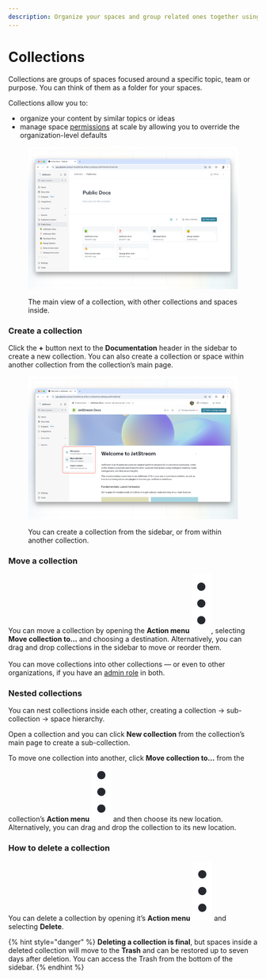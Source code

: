 ```yaml
---
description: Organize your spaces and group related ones together using collections
---
```


# Collections

Collections are groups of spaces focused around a specific topic, team or purpose. You can think of them as a folder for your spaces.

Collections allow you to:

* organize your content by similar topics or ideas
* manage space [permissions](../../account-management/member-management/permissions-and-inheritance.md) at scale by allowing you to override the organization-level defaults

<figure><img src="../../.gitbook/assets/editor-collection.png" alt=""><figcaption><p>The main view of a collection, with other collections and spaces inside.</p></figcaption></figure>

### Create a collection

Click the **+** button next to the **Documentation** header in the sidebar to create a new collection. You can also create a collection or space within another collection from the collection’s main page.

<figure><img src="../../.gitbook/assets/editor-new-collection.png" alt=""><figcaption><p>You can create a collection from the sidebar, or from within another collection.</p></figcaption></figure>

### Move a collection

You can move a collection by opening the **Action menu** <img src="../../.gitbook/assets/Actions menu.png" alt="Three vertical dots" data-size="line">, selecting **Move collection to…** and choosing a destination. Alternatively, you can drag and drop collections in the sidebar to move or reorder them.\
\
You can move collections into other collections — or even to other organizations, if you have an [admin role](../../account-management/member-management/roles.md) in both.

### Nested collections

You can nest collections inside each other, creating a collection -> sub-collection -> space hierarchy.

Open a collection and you can click **New collection** from the collection’s main page to create a sub-collection.

To move one collection into another, click **Move collection to…** from the collection’s **Action menu** <img src="../../.gitbook/assets/Actions menu.png" alt="Three vertical dots" data-size="line"> and then choose its new location. Alternatively, you can drag and drop the collection to its new location.

### How to delete a collection

You can delete a collection by opening it’s **Action menu** <img src="../../.gitbook/assets/Actions menu.png" alt="Three vertical dots" data-size="line"> and selecting **Delete**.

{% hint style="danger" %}
**Deleting a collection is final**, but spaces inside a deleted collection will move to the **Trash** and can be restored up to seven days after deletion. You can access the Trash from the bottom of the sidebar.
{% endhint %}
